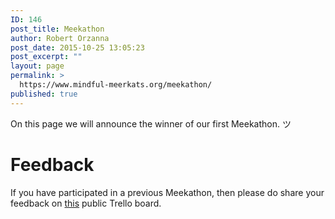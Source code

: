 ```yaml
---
ID: 146
post_title: Meekathon
author: Robert Orzanna
post_date: 2015-10-25 13:05:23
post_excerpt: ""
layout: page
permalink: >
  https://www.mindful-meerkats.org/meekathon/
published: true
---
```

On this page we will announce the winner of our first Meekathon. ツ

# Feedback
If you have participated in a previous Meekathon, then please do share your feedback on [this](https://trello.com/b/t08SuygJ/meekathon-roadmap) public Trello board. 